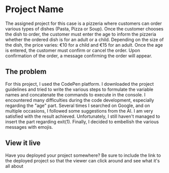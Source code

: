 # Project Name
The assigned project for this case is a pizzeria where customers can order various types of dishes (Pasta, Pizza or Soup). Once the customer chooses the dish to order, the customer  must enter the age to inform the pizzeria whether the ordered dish is for an adult or a child. Depending on the size of the dish, the price varies: €10 for a child and €15 for an adult. Once the age is entered, the customer must confirm or cancel the order. Upon confirmation of the order, a message confirming the order will appear.

## The problem

For this project, I used the CodePen platform. I downloaded the project guidelines and tried to write the various steps to formulate the variable names and concatenate the commands to execute in the console. I encountered many difficulties during the code development, especially regarding the "age" part. Several times I searched on Google, and on multiple occasions, I followed some suggestions from the AI. I am very satisfied with the result achieved. Unfortunately, I still haven't managed to insert the part regarding exit(1).
Finally, I decided to embellish the various messages with emojis. 
## View it live

Have you deployed your project somewhere? Be sure to include the link to the deployed project so that the viewer can click around and see what it's all about

